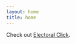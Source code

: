 ```yaml
---
layout: home
title: home
---
```

Check out [Electoral Click](https://sephdo.github.io/ElectoralClick/).
